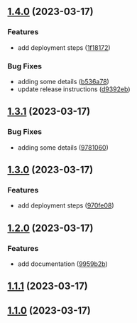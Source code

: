 

## [1.4.0](https://github.com/FelipeGarcia911/git-flow/compare/1.2.0...1.4.0) (2023-03-17)


### Features

* add deployment steps ([1f18172](https://github.com/FelipeGarcia911/git-flow/commit/1f18172272c78ec5927e8ff235f2f4ac230f7530))


### Bug Fixes

* adding some details ([b536a78](https://github.com/FelipeGarcia911/git-flow/commit/b536a7815824f6cd911c8b9b8990e97036d94efe))
* update release instructions ([d9392eb](https://github.com/FelipeGarcia911/git-flow/commit/d9392eba34afead3c97a868e71ac422861de82a6))

## [1.3.1](https://github.com/FelipeGarcia911/git-flow/compare/1.3.0...1.3.1) (2023-03-17)


### Bug Fixes

* adding some details ([9781060](https://github.com/FelipeGarcia911/git-flow/commit/978106031a21a2855c18f91b9f43485246accc32))

## [1.3.0](https://github.com/FelipeGarcia911/git-flow/compare/1.2.0...1.3.0) (2023-03-17)


### Features

* add deployment steps ([970fe08](https://github.com/FelipeGarcia911/git-flow/commit/970fe08f8c31192a81689cb9d9544daefd99fdf8))

## [1.2.0](https://github.com/FelipeGarcia911/git-flow/compare/1.1.1...1.2.0) (2023-03-17)


### Features

* add documentation ([9959b2b](https://github.com/FelipeGarcia911/git-flow/commit/9959b2b7440dc5f3eefb07994ca671091685b308))

## [1.1.1](https://github.com/FelipeGarcia911/git-flow/compare/1.1.0...1.1.1) (2023-03-17)

## [1.1.0](https://github.com/FelipeGarcia911/git-flow/compare/1.0.1...1.1.0) (2023-03-17)
